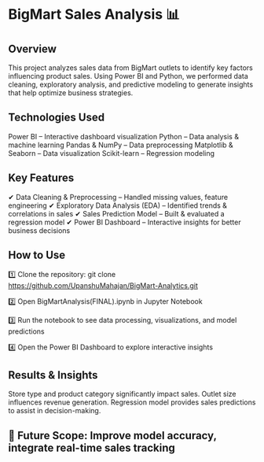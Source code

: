 # BigMart Sales Analysis 📊
## Overview
This project analyzes sales data from BigMart outlets to identify key factors influencing product sales. Using Power BI and Python, we performed data cleaning, exploratory analysis, and predictive modeling to generate insights that help optimize business strategies.

## Technologies Used
Power BI – Interactive dashboard visualization
Python – Data analysis & machine learning
Pandas & NumPy – Data preprocessing
Matplotlib & Seaborn – Data visualization
Scikit-learn – Regression modeling

## Key Features
✔ Data Cleaning & Preprocessing – Handled missing values, feature engineering
✔ Exploratory Data Analysis (EDA) – Identified trends & correlations in sales
✔ Sales Prediction Model – Built & evaluated a regression model
✔ Power BI Dashboard – Interactive insights for better business decisions

## How to Use
1️⃣ Clone the repository:
git clone https://github.com/UpanshuMahajan/BigMart-Analytics.git

2️⃣ Open BigMartAnalysis(FINAL).ipynb in Jupyter Notebook

3️⃣ Run the notebook to see data processing, visualizations, and model predictions

4️⃣ Open the Power BI Dashboard to explore interactive insights

## Results & Insights
Store type and product category significantly impact sales.
Outlet size influences revenue generation.
Regression model provides sales predictions to assist in decision-making.

## 🚀 Future Scope: Improve model accuracy, integrate real-time sales tracking
